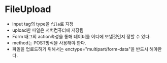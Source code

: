 # FileUpload

* input tag의 type을 `file`로 지정
* upload한 파일은 서버컴퓨터에 저장됨
* Form 태그의 action속성을 통해 데이터를 어디에 보낼것인지 정할 수 있다.
* method는 POST방식을 사용해야 한다.
* 파일을 업로드하기 위해서는 enctype="multipart/form-data"을 반드시 해야한다. 